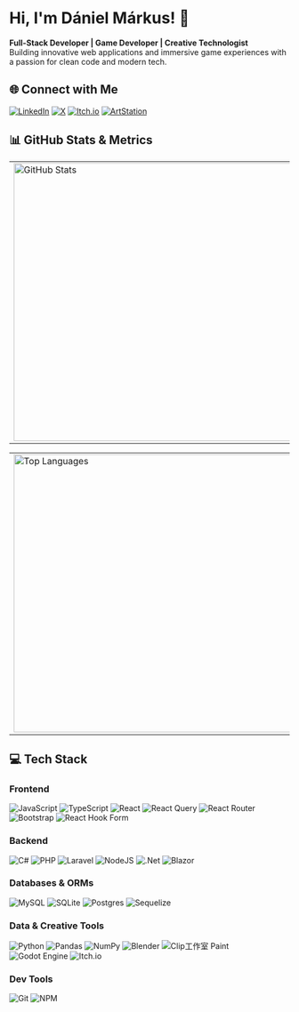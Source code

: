 # Hi, I'm Dániel Márkus! 👋

**Full-Stack Developer | Game Developer | Creative Technologist**  
Building innovative web applications and immersive game experiences with a passion for clean code and modern tech.

## 🌐 Connect with Me


[![LinkedIn](https://img.shields.io/badge/LinkedIn-%230077B5.svg?logo=linkedin&logoColor=white)](https://www.linkedin.com/in/d%C3%A1niel-m%C3%A1rkus-657a27352/) [![X](https://img.shields.io/badge/X-black.svg?logo=X&logoColor=white)](https://x.com/DashDrayme) [![Itch.io](https://img.shields.io/badge/Itch-%23FF0B34.svg?style=for-the-badge&logo=Itch.io&logoColor=white)](https://draymedash.itch.io/) [![ArtStation](https://img.shields.io/badge/ArtStation-%2313AFF0.svg?style=for-the-badge&logo=ArtStation&logoColor=white)](https://www.artstation.com/draymedash)
## 📊 GitHub Stats & Metrics

| | |
|-|-|
| <img src="https://github-readme-stats.vercel.app/api?username=DraymeM&show_icons=true&theme=dracula" alt="GitHub Stats" width="500"/> | <img src="https://nirzak-streak-stats.vercel.app/?user=DraymeM&theme=onedark&hide_border=false" alt="Streak Stats" width="500"/> |
<!-- If Top Languages shows no data, replace with: <img src="https://metrics.lecoq.io/DraymeM?template=classic&base=&languages=1&config.timezone=Europe%2FBudapest" alt="Languages" width="400"/> -->

| | |
|-|-|
| <img src="https://github-readme-stats.vercel.app/api/top-langs/?username=DraymeM&layout=compact&langs_count=8&theme=dracula&cache_seconds=1800" alt="Top Languages" width="500"/>| <a href="https://draymedash.itch.io/"><img src="https://img.itch.zone/aW1hZ2UvMzE3MDEyMi8xOTQwOTcxNi5wbmc=/original/mFtIB1.png" alt="Itch.io Game" width="500"/></a> |


## 💻 Tech Stack

### Frontend
![JavaScript](https://img.shields.io/badge/javascript-%23323330.svg?style=for-the-badge&logo=javascript&logoColor=%23F7DF1E) 
![TypeScript](https://img.shields.io/badge/typescript-%23007ACC.svg?style=for-the-badge&logo=typescript&logoColor=white) 
![React](https://img.shields.io/badge/react-%2320232a.svg?style=for-the-badge&logo=react&logoColor=%2361DAFB) 
![React Query](https://img.shields.io/badge/-React%20Query-FF4154?style=for-the-badge&logo=react%20query&logoColor=white) 
![React Router](https://img.shields.io/badge/React_Router-CA4245?style=for-the-badge&logo=react-router&logoColor=white) 
![Bootstrap](https://img.shields.io/badge/bootstrap-%238511FA.svg?style=for-the-badge&logo=bootstrap&logoColor=white) 
![React Hook Form](https://img.shields.io/badge/React%20Hook%20Form-%23EC5990.svg?style=for-the-badge&logo=reacthookform&logoColor=white)

### Backend
![C#](https://img.shields.io/badge/c%23-%23239120.svg?style=for-the-badge&logo=csharp&logoColor=white) 
![PHP](https://img.shields.io/badge/php-%23777BB4.svg?style=for-the-badge&logo=php&logoColor=white) 
![Laravel](https://img.shields.io/badge/laravel-%23FF2D20.svg?style=for-the-badge&logo=laravel&logoColor=white) 
![NodeJS](https://img.shields.io/badge/node.js-6DA55F?style=for-the-badge&logo=node.js&logoColor=white) 
![.Net](https://img.shields.io/badge/.NET-5C2D91?style=for-the-badge&logo=.net&logoColor=white) 
![Blazor](https://img.shields.io/badge/blazor-%235C2D91.svg?style=for-the-badge&logo=blazor&logoColor=white)

### Databases & ORMs
![MySQL](https://img.shields.io/badge/mysql-4479A1.svg?style=for-the-badge&logo=mysql&logoColor=white) 
![SQLite](https://img.shields.io/badge/sqlite-%2307405e.svg?style=for-the-badge&logo=sqlite&logoColor=white) 
![Postgres](https://img.shields.io/badge/postgres-%23316192.svg?style=for-the-badge&logo=postgresql&logoColor=white) 
![Sequelize](https://img.shields.io/badge/Sequelize-52B0E7?style=for-the-badge&logo=Sequelize&logoColor=white) 

### Data & Creative Tools
![Python](https://img.shields.io/badge/python-3670A0?style=for-the-badge&logo=python&logoColor=ffdd54) 
![Pandas](https://img.shields.io/badge/pandas-%23150458.svg?style=for-the-badge&logo=pandas&logoColor=white) 
![NumPy](https://img.shields.io/badge/numpy-%23013243.svg?style=for-the-badge&logo=numpy&logoColor=white) 
![Blender](https://img.shields.io/badge/blender-%23F5792A.svg?style=for-the-badge&logo=blender&logoColor=white) 
![Clip工作室 Paint](https://img.shields.io/badge/ClipStudioPaint-%23CFD3D3.svg?style=for-the-badge&logo=ClipStudioPaint&logoColor=white) 
![Godot Engine](https://img.shields.io/badge/GODOT-%23FFFFFF.svg?style=for-the-badge&logo=godot-engine&logoColor=black) 
![Itch.io](https://img.shields.io/badge/Itch-%23FF0B34.svg?style=for-the-badge&logo=Itch.io&logoColor=white)

### Dev Tools
![Git](https://img.shields.io/badge/git-%23F05033.svg?style=for-the-badge&logo=git&logoColor=white) 
![NPM](https://img.shields.io/badge/NPM-%23CB3837.svg?style-for-the-badge&logo=npm&logoColor=white)


